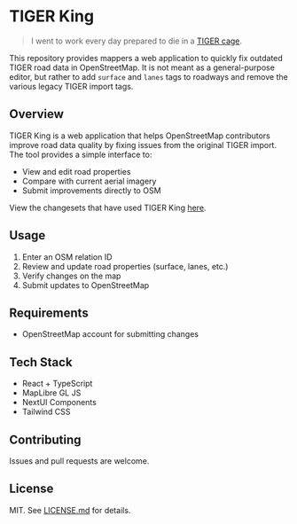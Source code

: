 # TIGER King

> I went to work every day prepared to die in a [TIGER cage](https://youtu.be/LeWcZ6WDZP4?si=9tZN0w9JqoHxUWCF).

This repository provides mappers a web application to quickly fix outdated TIGER road data in OpenStreetMap. It is not meant as a general-purpose editor, but rather to add `surface` and `lanes` tags to roadways and remove the various legacy TIGER import tags.

## Overview

TIGER King is a web application that helps OpenStreetMap contributors improve road data quality by fixing issues from the original TIGER import. The tool provides a simple interface to:

- View and edit road properties
- Compare with current aerial imagery
- Submit improvements directly to OSM

View the changesets that have used TIGER King [here](https://resultmaps.neis-one.org/osm-changesets?comment=TIGER%20King).

## Usage

1. Enter an OSM relation ID
2. Review and update road properties (surface, lanes, etc.)
3. Verify changes on the map
4. Submit updates to OpenStreetMap

## Requirements

- OpenStreetMap account for submitting changes

## Tech Stack

- React + TypeScript
- MapLibre GL JS
- NextUI Components
- Tailwind CSS

## Contributing

Issues and pull requests are welcome.

## License

MIT. See [LICENSE.md](LICENSE.md) for details.
